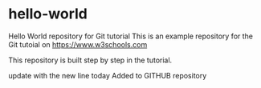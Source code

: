 # hello-world
Hello World repository for Git tutorial
This is an example repository for the Git tutoial on https://www.w3schools.com

This repository is built step by step in the tutorial.

update with the new line today
Added to GITHUB repository
